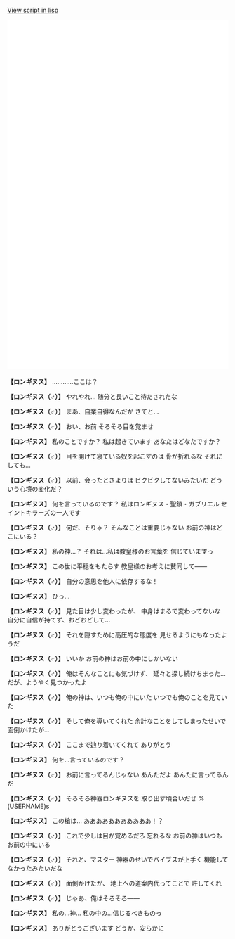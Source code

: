 [View script in lisp](../scripts/101204010.txt)

![bg_white.png](../images/backgrounds/bg_white.png)

**【ロンギヌス】**
…………ここは？

**【ロンギヌス（♂）】**
やれやれ…
随分と長いこと待たされたな

**【ロンギヌス（♂）】**
まあ、自業自得なんだが
さてと…

**【ロンギヌス（♂）】**
おい、お前
そろそろ目を覚ませ

**【ロンギヌス】**
私のことですか？
私は起きています
あなたはどなたですか？

**【ロンギヌス（♂）】**
目を開けて寝ている奴を起こすのは
骨が折れるな
それにしても…

**【ロンギヌス（♂）】**
以前、会ったときよりは
ビクビクしてないみたいだ
どういう心境の変化だ？

**【ロンギヌス】**
何を言っているのです？
私はロンギヌス・聖鎖・ガブリエル
セイントキラーズの一人です

**【ロンギヌス（♂）】**
何だ、そりゃ？
そんなことは重要じゃない
お前の神はどこにいる？

**【ロンギヌス】**
私の神…？
それは…私は教皇様のお言葉を
信じていますっ

**【ロンギヌス】**
この世に平穏をもたらす
教皇様のお考えに賛同して――

**【ロンギヌス（♂）】**
自分の意思を他人に依存するな！

**【ロンギヌス】**
ひっ…

**【ロンギヌス（♂）】**
見た目は少し変わったが、
中身はまるで変わってないな
自分に自信が持てず、おどおどして…

**【ロンギヌス（♂）】**
それを隠すために高圧的な態度を
見せるようにもなったようだ

**【ロンギヌス（♂）】**
いいか
お前の神はお前の中にしかいない

**【ロンギヌス（♂）】**
俺はそんなことにも気づけず、
延々と探し続けちまった…
だが、ようやく見つかったよ

**【ロンギヌス（♂）】**
俺の神は、いつも俺の中にいた
いつでも俺のことを見ていた

**【ロンギヌス（♂）】**
そして俺を導いてくれた
余計なことをしてしまったせいで
面倒かけたが…

**【ロンギヌス（♂）】**
ここまで辿り着いてくれて
ありがとう

**【ロンギヌス】**
何を…言っているのです？

**【ロンギヌス（♂）】**
お前に言ってるんじゃない
あんただよ
あんたに言ってるんだ

**【ロンギヌス（♂）】**
そろそろ神器ロンギヌスを
取り出す頃合いだぜ
%(USERNAME)s

**【ロンギヌス】**
この槍は…
あああああああああああ！？

**【ロンギヌス（♂）】**
これで少しは目が覚めるだろ
忘れるな
お前の神はいつもお前の中にいる

**【ロンギヌス（♂）】**
それと、マスター
神器のせいでバイブスが上手く
機能してなかったみたいだな

**【ロンギヌス（♂）】**
面倒かけたが、
地上への道案内代ってことで
許してくれ

**【ロンギヌス（♂）】**
じゃあ、俺はそろそろ――

**【ロンギヌス】**
私の…神…
私の中の…信じるべきものっ

**【ロンギヌス】**
ありがとうございます
どうか、安らかに